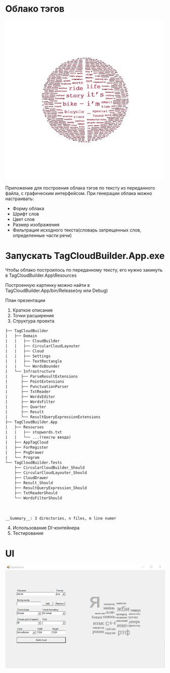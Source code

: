 # Облако тэгов
![alt text](cloud.png)

Приложение для построения облака тэгов по тексту из переданного файла, с графическим интерфейсом.
При генерации облака можно настраивать:
  * Форму облака
  * Шрифт слов
  * Цвет слов
  * Размер изображения
  * Фильтрация исходного текста(словарь запрещенных слов, определенные части речи)

# Запускать TagCloudBuilder.App.exe
  Чтобы облако построилось по переданному тексту, его нужно закинуть
  в TagCloudBuilder.App\Resources

  Построенную картинку можно найти в TagCloudBuilder.App/bin/Release(ну или Debug)

План презентации
  1. Краткое описание
  2. Точки расширения
  3. Структура проекта
  ```
  ├── TagCloudBuilder
  |   ├── Domain
  |   |   ├── CloudBuilder
  |   |   ├── CircularCloudLayouter
  |   |   ├── Cloud  
  |   |   ├── Settings
  |   |   ├── TextRectangle  
  |   |   └── WordsBounder  
  |   └── Infrastructure
  |      ├── ParseResultExtensions
  |      ├── PointExtensions
  |      ├── PunctuationParser
  |      ├── TxtReader
  |      ├── WordsEditor
  |      ├── WordsFilter
  |      ├── Quarter
  |      ├── Result
  |      └── ResultQueryExpressionExtensions
  ├── TagCloudBuilder.App
  |   ├── Resourses
  |   |   ├── stopwords.txt
  |   |   └── ...(тексты ввода)
  |   ├── AppTagCloud
  |   ├── ForRegister
  |   ├── PngDrawer
  |   └── Program
  └── TagCloudBuilder.Tests
      ├── CircularCloudBuilder_Should
      ├── CircularCloudLayouter_Should
      ├── CloudDrawer
      ├── Result_Should
      ├── ResultQueryExpression_Should
      ├── TxtReaderShould
      └── WordsFilterShould



  __Summary__: 3 directories, n files, m line numer
  ```
  4. Использование DI-контейнера
  5. Тестирование

# UI
  ![alt text](ui.png)

